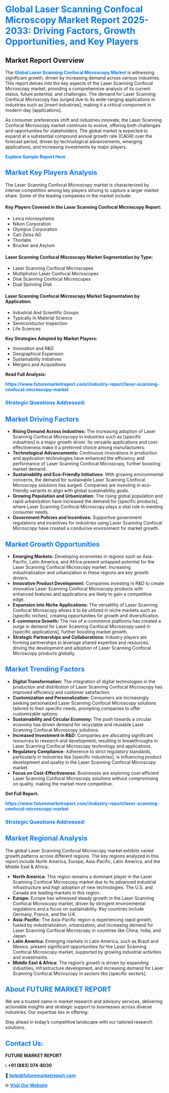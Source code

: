 <h1 style="color: #007BFF;">Global Laser Scanning Confocal Microscopy Market Report 2025-2033: Driving Factors, Growth Opportunities, and Key Players</h1>

<section id="overview">
<h2>Market Report Overview</h2>
<p>The <a href="https://www.futuremarketreport.com//industry-report/laser-scanning-confocal-microscopy-market" style="color: #007BFF; text-decoration: none;"><strong>Global Laser Scanning Confocal Microscopy Market</strong></a> is witnessing significant growth, driven by increasing demand across various industries. This report delves into the key aspects of the Laser Scanning Confocal Microscopy market, providing a comprehensive analysis of its current status, future potential, and challenges. The demand for Laser Scanning Confocal Microscopy has surged due to its wide-ranging applications in industries such as [insert industries], making it a critical component in modern-day [applications].</p>
<p>As consumer preferences shift and industries innovate, the Laser Scanning Confocal Microscopy market continues to evolve, offering both challenges and opportunities for stakeholders. The global market is expected to expand at a substantial compound annual growth rate (CAGR) over the forecast period, driven by technological advancements, emerging applications, and increasing investments by major players.</p>
</section>

<section id="overview">
<p><a href="https://www.futuremarketreport.com//request-sample/reportId=85293" style="color: #007BFF; text-decoration: none;"><strong>Explore Sample Report Here</strong></a></p>
</section>

<section id="key-players">
<h2 style="color: #007BFF;">Market Key Players Analysis</h2>
<p>The Laser Scanning Confocal Microscopy market is characterized by intense competition among key players striving to capture a larger market share. Some of the leading companies in the market include:</p>
<h4>Key Players Covered in the Laser Scanning Confocal Microscopy Report:</h4>
<ul><li>Leica microsystems</li><li>Nikon Corporation</li><li>Olympus Corporation</li><li>Carl Zeiss AG</li><li>Thorlabs</li><li>Brucker and Asylum</li></ul>
<h4>Laser Scanning Confocal Microscopy Market Segmentation by Type:</h4>
<ul><li>Laser Scanning Confocal Microscopes</li><li>Multiphoton Laser Confocal Microscopes</li><li>Disk Scanning Confocal Microscopes</li><li>Dual Spinning Disk</li></ul>

<h4>Laser Scanning Confocal Microscopy Market Segmentation by Application:</h4>
<ul><li>Industrial And Scientific Groups</li><li>Typically In Material Science</li><li>Semiconductor Inspection</li><li>Life Sciences</li></ul>
<p><strong>Key Strategies Adopted by Market Players:</strong></p>
<ul>
<li>Innovation and R&D</li>
<li>Geographical Expansion</li>
<li>Sustainability Initiatives</li>
<li>Mergers and Acquisitions</li>
</ul>
</section>

<section>
<p><strong>Read Full Analysis: </strong></p><a href="https://www.futuremarketreport.com//industry-report/laser-scanning-confocal-microscopy-market" style="color: #007BFF; text-decoration: none;"><strong>https://www.futuremarketreport.com//industry-report/laser-scanning-confocal-microscopy-market</strong></a>
<h3 style="color: #007BFF;">Strategic Questions Addressed:</h3>
</section>

<section id="driving-factors">
<h2 style="color: #007BFF;">Market Driving Factors</h2>
<ul>
<li><strong>Rising Demand Across Industries:</strong> The increasing adoption of Laser Scanning Confocal Microscopy in industries such as [specific industries] is a major growth driver. Its versatile applications and cost-effectiveness make it a preferred choice among manufacturers.</li>
<li><strong>Technological Advancements:</strong> Continuous innovations in production and application technologies have enhanced the efficiency and performance of Laser Scanning Confocal Microscopy, further boosting market demand.</li>
<li><strong>Sustainability and Eco-Friendly Initiatives:</strong> With growing environmental concerns, the demand for sustainable Laser Scanning Confocal Microscopy solutions has surged. Companies are investing in eco-friendly variants to align with global sustainability goals.</li>
<li><strong>Growing Population and Urbanization:</strong> The rising global population and rapid urbanization have increased the demand for [specific products], where Laser Scanning Confocal Microscopy plays a vital role in meeting consumer needs.</li>
<li><strong>Government Policies and Incentives:</strong> Supportive government regulations and incentives for industries using Laser Scanning Confocal Microscopy have created a conducive environment for market growth.</li>
</ul>
</section>

<section id="growth-opportunities">
<h2 style="color: #007BFF;">Market Growth Opportunities</h2>
<ul>
<li><strong>Emerging Markets:</strong> Developing economies in regions such as Asia-Pacific, Latin America, and Africa present untapped potential for the Laser Scanning Confocal Microscopy market. Increasing industrialization and urbanization in these regions are key growth drivers.</li>
<li><strong>Innovative Product Development:</strong> Companies investing in R&D to create innovative Laser Scanning Confocal Microscopy products with enhanced features and applications are likely to gain a competitive edge.</li>
<li><strong>Expansion into Niche Applications:</strong> The versatility of Laser Scanning Confocal Microscopy allows it to be utilized in niche markets such as [specific niches], creating opportunities for growth and diversification.</li>
<li><strong>E-commerce Growth:</strong> The rise of e-commerce platforms has created a surge in demand for Laser Scanning Confocal Microscopy used in [specific applications], further boosting market growth.</li>
<li><strong>Strategic Partnerships and Collaborations:</strong> Industry players are forming partnerships to leverage shared expertise and resources, driving the development and adoption of Laser Scanning Confocal Microscopy products globally.</li>
</ul>
</section>

<section id="trending-factors">
<h2 style="color: #007BFF;">Market Trending Factors</h2>
<ul>
<li><strong>Digital Transformation:</strong> The integration of digital technologies in the production and distribution of Laser Scanning Confocal Microscopy has improved efficiency and customer satisfaction.</li>
<li><strong>Customization and Personalization:</strong> Consumers are increasingly seeking personalized Laser Scanning Confocal Microscopy solutions tailored to their specific needs, prompting companies to offer customizable options.</li>
<li><strong>Sustainability and Circular Economy:</strong> The push towards a circular economy has driven demand for recyclable and reusable Laser Scanning Confocal Microscopy solutions.</li>
<li><strong>Increased Investment in R&D:</strong> Companies are allocating significant resources to research and development, resulting in breakthroughs in Laser Scanning Confocal Microscopy technology and applications.</li>
<li><strong>Regulatory Compliance:</strong> Adherence to strict regulatory standards, particularly in industries like [specific industries], is influencing product development and quality in the Laser Scanning Confocal Microscopy market.</li>
<li><strong>Focus on Cost-Effectiveness:</strong> Businesses are exploring cost-efficient Laser Scanning Confocal Microscopy solutions without compromising on quality, making the market more competitive.</li>
</ul>
</section>

<section>
<p><strong>Get Full Report: </strong></p><a href="https://www.futuremarketreport.com//industry-report/laser-scanning-confocal-microscopy-market" style="color: #007BFF; text-decoration: none;"><strong>https://www.futuremarketreport.com//industry-report/laser-scanning-confocal-microscopy-market</strong></a>
<h3 style="color: #007BFF;">Strategic Questions Addressed:</h3>
</section>


<section id="regional-analysis">
<h2 style="color: #007BFF;">Market Regional Analysis</h2>
<p>The global Laser Scanning Confocal Microscopy market exhibits varied growth patterns across different regions. The key regions analyzed in this report include North America, Europe, Asia-Pacific, Latin America, and the Middle East & Africa:</p>
<ul>
<li><strong>North America:</strong> This region remains a dominant player in the Laser Scanning Confocal Microscopy market due to its advanced industrial infrastructure and high adoption of new technologies. The U.S. and Canada are leading markets in this region.</li>
<li><strong>Europe:</strong> Europe has witnessed steady growth in the Laser Scanning Confocal Microscopy market, driven by stringent environmental regulations and a focus on sustainability. Key countries include Germany, France, and the U.K.</li>
<li><strong>Asia-Pacific:</strong> The Asia-Pacific region is experiencing rapid growth, fueled by industrialization, urbanization, and increasing demand for Laser Scanning Confocal Microscopy in countries like China, India, and Japan.</li>
<li><strong>Latin America:</strong> Emerging markets in Latin America, such as Brazil and Mexico, present significant opportunities for the Laser Scanning Confocal Microscopy market, supported by growing industrial activities and investments.</li>
<li><strong>Middle East & Africa:</strong> The region’s growth is driven by expanding industries, infrastructure development, and increasing demand for Laser Scanning Confocal Microscopy in sectors like [specific sectors].</li>
</ul>
</section>

<footer>
<h2 style="color: #007BFF;">About FUTURE MARKET REPORT</h2>
<p>We are a trusted name in market research and advisory services, delivering actionable insights and strategic support to businesses across diverse industries. Our expertise lies in offering:</p>

<p>Stay ahead in today’s competitive landscape with our tailored research solutions.</p>

<h2 style="color: #007BFF;">Contact Us:</h2>
<p><strong>FUTURE MARKET REPORT</strong></p>
<p>📞 <strong>+91 (883) 074-8030</strong></p>
<p>📧 <strong><a href="mailto:help@futuremarketreport.com" style="color: #007BFF;">help@futuremarketreport.com</a></strong></p>
<p>🌐 <strong><a href="https://www.futuremarketreport.com/" style="color: #007BFF;">Visit Our Website</a></strong></p>
</footer>